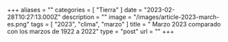 +++
aliases = ""
categories = [ "Tierra" ]
date = "2023-02-28T10:27:13.000Z"
description = ""
image = "/images/article-2023-march-es.png"
tags = [ "2023", "clima", "marzo" ]
title = " Marzo 2023 comparado con los marzos de 1922 a 2022"
type = "post"
url = ""
+++


